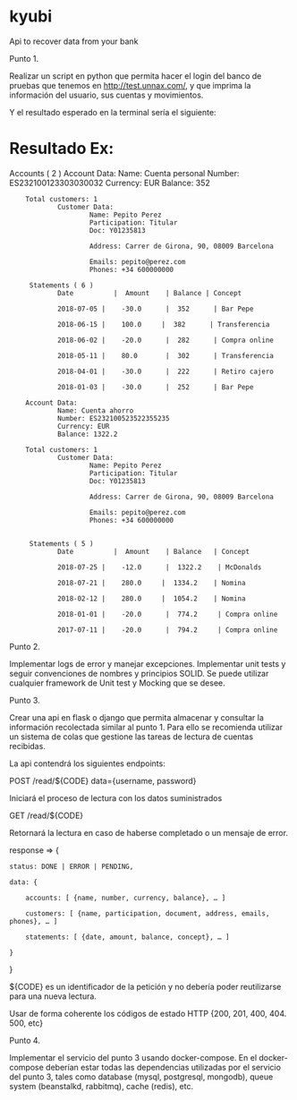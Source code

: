 # kyubi
Api to recover data from your bank


Punto 1.

Realizar un script en python que permita hacer el login del banco de pruebas que tenemos en http://test.unnax.com/, y que imprima la información del usuario, sus cuentas y movimientos.

Y el resultado esperado en la terminal sería el siguiente:

# Resultado Ex:

Accounts ( 2 )
        Account Data:
                Name: Cuenta personal
                Number: ES232100123303030032
                Currency: EUR
                Balance: 352

        Total customers: 1
                Customer Data:
                        Name: Pepito Perez
                        Participation: Titular
                        Doc: Y01235813

                        Address: Carrer de Girona, 90, 08009 Barcelona

                        Emails: pepito@perez.com
                        Phones: +34 600000000

         Statements ( 6 )
                Date          |  Amount    | Balance | Concept

                2018-07-05 |    -30.0      |  352      | Bar Pepe

                2018-06-15 |    100.0     |  382      | Transferencia

                2018-06-02 |    -20.0      |  282      | Compra online

                2018-05-11 |    80.0       |  302      | Transferencia

                2018-04-01 |    -30.0      |  222      | Retiro cajero

                2018-01-03 |    -30.0      |  252      | Bar Pepe

        Account Data:
                Name: Cuenta ahorro
                Number: ES232100523522355235
                Currency: EUR
                Balance: 1322.2

        Total customers: 1
                Customer Data:
                        Name: Pepito Perez
                        Participation: Titular
                        Doc: Y01235813

                        Address: Carrer de Girona, 90, 08009 Barcelona

                        Emails: pepito@perez.com
                        Phones: +34 600000000


         Statements ( 5 )
                Date          |  Amount    | Balance   | Concept

                2018-07-25 |    -12.0      |  1322.2    | McDonalds

                2018-07-21 |    280.0     |  1334.2    | Nomina

                2018-02-12 |    280.0     |  1054.2    | Nomina

                2018-01-01 |    -20.0      |  774.2     | Compra online

                2017-07-11 |    -20.0      |  794.2     | Compra online

Punto 2.

Implementar logs de error y manejar excepciones. Implementar unit tests y seguir convenciones de nombres y principios SOLID. Se puede utilizar cualquier framework de Unit test y Mocking que se desee.

Punto 3.

Crear una api en flask o django que permita almacenar y consultar la información recolectada similar al punto 1. Para ello se recomienda utilizar un sistema de colas que gestione las tareas de lectura de cuentas recibidas.

La api contendrá los siguientes endpoints:

POST /read/${CODE}  data={username, password}

Iniciará el proceso de lectura con los datos suministrados

GET /read/${CODE}

Retornará la lectura en caso de haberse completado o un mensaje de error.

response => {

    status: DONE | ERROR | PENDING,

    data: {

        accounts: [ {name, number, currency, balance}, … ]

        customers: [ {name, participation, document, address, emails, phones}, … ]

        statements: [ {date, amount, balance, concept}, … ]

    }

}

${CODE} es un identificador de la petición y no debería poder reutilizarse para una nueva lectura.

Usar de forma coherente los códigos de estado HTTP {200, 201, 400, 404. 500, etc} 


Punto 4.

Implementar el servicio del punto 3 usando docker-compose. En el docker-compose deberían estar todas las dependencias utilizadas por el servicio del punto 3, tales como database (mysql, postgresql, mongodb), queue system (beanstalkd, rabbitmq), cache (redis), etc.